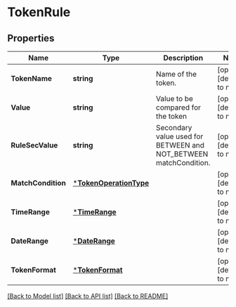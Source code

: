 # TokenRule

## Properties
Name | Type | Description | Notes
------------ | ------------- | ------------- | -------------
**TokenName** | **string** | Name of the token. | [optional] [default to null]
**Value** | **string** | Value to be compared for the token | [optional] [default to null]
**RuleSecValue** | **string** | Secondary value used for BETWEEN and NOT_BETWEEN matchCondition. | [optional] [default to null]
**MatchCondition** | [***TokenOperationType**](TokenOperationType.md) |  | [optional] [default to null]
**TimeRange** | [***TimeRange**](TimeRange.md) |  | [optional] [default to null]
**DateRange** | [***DateRange**](DateRange.md) |  | [optional] [default to null]
**TokenFormat** | [***TokenFormat**](TokenFormat.md) |  | [optional] [default to null]

[[Back to Model list]](../README.md#documentation-for-models) [[Back to API list]](../README.md#documentation-for-api-endpoints) [[Back to README]](../README.md)


